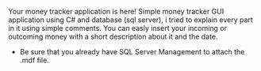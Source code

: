 Your money tracker application is here! Simple money tracker GUI application using C# and database (sql server), i tried to explain every part in it using simple comments. You can easly insert your incoming or outcoming money with a short description about it and the date.
- Be sure that you already have SQL Server Management to attach the .mdf file.
